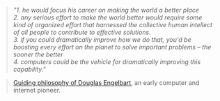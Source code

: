---
---
>*"1. he would focus his career on making the world a better place*  
>*2. any serious effort to make the world better would require some kind of organized effort that harnessed the collective human intellect of all people to contribute to effective solutions.*  
>*3. if you could dramatically improve how we do that, you'd be boosting every effort on the planet to solve important problems – the sooner the better*  
>*4. computers could be the vehicle for dramatically improving this capability."*

>[Guiding philosophy of Douglas Engelbart](https://en.wikipedia.org/wiki/Douglas_Engelbart#Guiding_philosophy), an early computer and internet pioneer. 